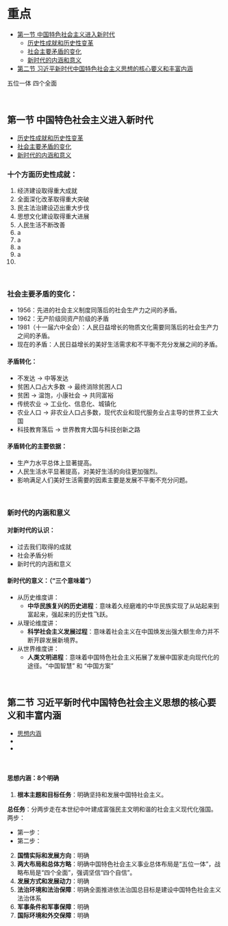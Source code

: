 # 重点

- [第一节 中国特色社会主义进入新时代](#zhongguoteseshehuizhuyijinruxinshidai)
  - [历史性成就和历史性变革](#shigefangmianlishixingchengjiu)
  - [社会主要矛盾的变化](#shehuizhuyaomaodundebianhua)
  - [新时代的内涵和意义](#xinshidaideneihanheyiyi)
- [第二节 习近平新时代中国特色社会主义思想的核心要义和丰富内涵](#xijinpingxinshidaizhongguoteseshehuizhuyisixiangdehexinyaoyihefengfuneihan)



五位一体 四个全面


&nbsp;   
<a id="zhongguoteseshehuizhuyijinruxinshidai"></a>
## 第一节 中国特色社会主义进入新时代

- [历史性成就和历史性变革](#shigefangmianlishixingchengjiu)
- [社会主要矛盾的变化](#shehuizhuyaomaodundebianhua)
- [新时代的内涵和意义](#xinshidaideneihanheyiyi)


<a id="shigefangmianlishixingchengjiu"></a>
### 十个方面历史性成就：   
1. 经济建设取得重大成就   
2. 全面深化改革取得重大突破   
3. 民主法治建设迈出重大步伐   
4. 思想文化建设取得重大进展   
5. 人民生活不断改善   
6. a   
7. a   
8. a   
9. a   
10. 



&nbsp;   
<a id="shehuizhuyaomaodundebianhua"></a>
### 社会主要矛盾的变化：

- 1956：先进的社会主义制度同落后的社会生产力之间的矛盾。
- 1962：无产阶级同资产阶级的矛盾
- 1981（十一届六中全会）：人民日益增长的物质文化需要同落后的社会生产力之间的矛盾。
- 现在的矛盾：人民日益增长的美好生活需求和不平衡不充分发展之间的矛盾。

#### 矛盾转化：

- 不发达 → 中等发达
- 贫困人口占大多数 → 最终消除贫困人口
- 贫困 → 温饱，小康社会 → 共同富裕
- 传统农业 → 工业化、信息化、城镇化
- 农业人口 → 非农业人口占多数，现代农业和现代服务业占主导的世界工业大国
- 科技教育落后 → 世界教育大国与科技创新之路

#### 矛盾转化的主要依据：

- 生产力水平总体上显著提高。
- 人民生活水平显著提高，对美好生活的向往更加强烈。
- 影响满足人们美好生活需要的因素主要是发展不平衡不充分问题。


&nbsp;   
<a id="xinshidaideneihanheyiyi"></a>
### 新时代的内涵和意义

#### 对新时代的认识：

- 过去我们取得的成就
- 社会矛盾分析
- 新时代的内涵和意义

#### 新时代的意义：（“三个意味着”）

- 从历史维度讲：
  - **中华民族复兴的历史进程**：意味着久经磨难的中华民族实现了从站起来到富起来，强起来的历史性飞跃。
- 从理论维度讲：
  - **科学社会主义发展过程**：意味着社会主义在中国焕发出强大额生命力并不断开辟发展新境界。
- 从世界维度讲：
  - **人类文明进程**：意味着中国特色社会主义拓展了发展中国家走向现代化的途径。“中国智慧” 和 “中国方案”




&nbsp;   
<a id="xijinpingxinshidaizhongguoteseshehuizhuyisixiangdehexinyaoyihefengfuneihan"></a>
## 第二节 习近平新时代中国特色社会主义思想的核心要义和丰富内涵


- [思想内涵](#2sixiangneihan)
- []()
- []()


&nbsp;   
<a id="2sixiangneihan"></a>
#### 思想内涵：8个明确

1. **根本主题和目标任务**：明确坚持和发展中国特社会主义。

**总任务**：分两步走在本世纪中叶建成富强民主文明和谐的社会主义现代化强国。   
两步：

- 第一步：
- 第二步：


2. **国情实际和发展方向**：明确
3. **两大布局和总体方略**：明确中国特色社会主义事业总体布局是“五位一体”，战略布局是“四个全面”，强调坚信“四个自信”。
4. **发展方式和发展动力**：明确
5. **法治环境和法治保障**：明确全面推进依法治国总目标是建设中国特色社会主义法治体系
6. **军事条件和军事保障**：明确
7. **国际环境和外交保障**：明确




&nbsp;   
<a id=""></a>
#### 



&nbsp;   
<a id=""></a>






